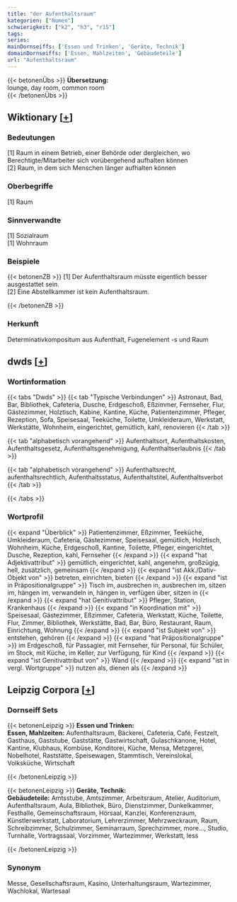 ```yaml
---
title: "der Aufenthaltsraum"
kategorien: ["Nomen"]
schwierigkeit: ["k2", "h3", "r15"]
tags:
series:
mainDornseiffs: ['Essen und Trinken', 'Geräte, Technik']
domainDornseiffs: ['Essen, Mahlzeiten', 'Gebäudeteile']
url: "Aufenthaltsraum"
---
```


{{< betonenÜbs >}}
**Übersetzung:**  
lounge, day room, common  room  
{{< /betonenÜbs >}}

## Wiktionary [[+](https://de.wiktionary.org/wiki/Aufenthaltsraum)]

### Bedeutungen
[1] Raum in einem Betrieb, einer Behörde oder dergleichen, wo Berechtigte/Mitarbeiter sich vorübergehend aufhalten können  
[2] Raum, in dem sich Menschen länger aufhalten können  

### Oberbegriffe
[1] Raum  

### Sinnverwandte
[1] Sozialraum  
[1] Wohnraum  

### Beispiele
{{< betonenZB >}}
[1] Der Aufenthaltsraum müsste eigentlich besser ausgestattet sein.  
[2] Eine Abstellkammer ist kein Aufenthaltsraum.  

{{< /betonenZB >}}
### Herkunft
Determinativkompositum aus Aufenthalt, Fugenelement -s und Raum  



## dwds [[+](https://www.dwds.de/wb/Aufenthaltsraum)]

### Wortinformation
{{< tabs "Dwds" >}}
{{< tab "Typische Verbindungen" >}}
Astronaut, Bad, Bar, Bibliothek, Cafeteria, Dusche, Erdgeschoß, Eßzimmer, Fernseher, Flur, Gästezimmer, Holztisch, Kabine, Kantine, Küche, Patientenzimmer, Pfleger, Rezeption, Sofa, Speisesaal, Teeküche, Toilette, Umkleideraum, Werkstatt, Werkstätte, Wohnheim, eingerichtet, gemütlich, kahl, renovieren
{{< /tab >}}

{{< tab "alphabetisch vorangehend" >}}
Aufenthaltsort, Aufenthaltskosten, Aufenthaltsgesetz, Aufenthaltsgenehmigung, Aufenthaltserlaubnis
{{< /tab >}}

{{< tab "alphabetisch vorangehend" >}}
Aufenthaltsrecht, aufenthaltsrechtlich, Aufenthaltsstatus, Aufenthaltstitel, Aufenthaltsverbot
{{< /tab >}}

{{< /tabs >}}

### Wortprofil
{{< expand "Überblick" >}} Patientenzimmer, Eßzimmer, Teeküche, Umkleideraum, Cafeteria, Gästezimmer, Speisesaal, gemütlich, Holztisch, Wohnheim, Küche, Erdgeschoß, Kantine, Toilette, Pfleger, eingerichtet, Dusche, Rezeption, kahl, Fernseher {{< /expand >}}
{{< expand "hat Adjektivattribut" >}} gemütlich, eingerichtet, kahl, angenehm, großzügig, hell, zusätzlich, gemeinsam {{< /expand >}}
{{< expand "ist Akk./Dativ-Objekt von" >}} betreten, einrichten, bieten {{< /expand >}}
{{< expand "ist in Präpositionalgruppe" >}} Tisch im, ausbrechen in, ausbrechen im, sitzen im, hängen im, verwandeln in, hängen in, verfügen über, sitzen in {{< /expand >}}
{{< expand "hat Genitivattribut" >}} Pfleger, Station, Krankenhaus {{< /expand >}}
{{< expand "in Koordination mit" >}} Speisesaal, Gästezimmer, Eßzimmer, Cafeteria, Werkstatt, Küche, Toilette, Flur, Zimmer, Bibliothek, Werkstätte, Bad, Bar, Büro, Restaurant, Raum, Einrichtung, Wohnung {{< /expand >}}
{{< expand "ist Subjekt von" >}} entstehen, gehören {{< /expand >}}
{{< expand "hat Präpositionalgruppe" >}} im Erdgeschoß, für Passagier, mit Fernseher, für Personal, für Schüler, im Stock, mit Küche, im Keller, zur Verfügung, für Kind {{< /expand >}}
{{< expand "ist Genitivattribut von" >}} Wand {{< /expand >}}
{{< expand "ist in vergl. Wortgruppe" >}} nutzen als, dienen als {{< /expand >}}

## Leipzig Corpora [[+](https://corpora.uni-leipzig.de/en/res?word=Aufenthaltsraum&corpusId=deu_newscrawl-public_2018)]

### Dornseiff Sets
{{< betonenLeipzig >}}
**Essen und Trinken:**  
**Essen, Mahlzeiten:** Aufenthaltsraum, Bäckerei, Cafeteria, Café, Festzelt, Gasthaus, Gaststube, Gaststätte, Gastwirtschaft, Gulaschkanone, Hotel, Kantine, Klubhaus, Kombüse, Konditorei, Küche, Mensa, Metzgerei, Nobelhotel, Raststätte, Speisewagen, Stammtisch, Vereinslokal, Volksküche, Wirtschaft  

{{< /betonenLeipzig >}}


{{< betonenLeipzig >}}
**Geräte, Technik:**  
**Gebäudeteile:** Amtsstube, Amtszimmer, Arbeitsraum, Atelier, Auditorium, Aufenthaltsraum, Aula, Bibliothek, Büro, Dienstzimmer, Dunkelkammer, Festhalle, Gemeinschaftsraum, Hörsaal, Kanzlei, Konferenzraum, Künstlerwerkstatt, Laboratorium, Lehrerzimmer, Mehrzweckraum, Raum, Schreibzimmer, Schulzimmer, Seminarraum, Sprechzimmer, more..., Studio, Turnhalle, Vortragssaal, Vorzimmer, Wartezimmer, Werkstatt, less  

{{< /betonenLeipzig >}}

### Synonym
Messe, Gesellschaftsraum, Kasino, Unterhaltungsraum, Wartezimmer, Wachlokal, Wartesaal

